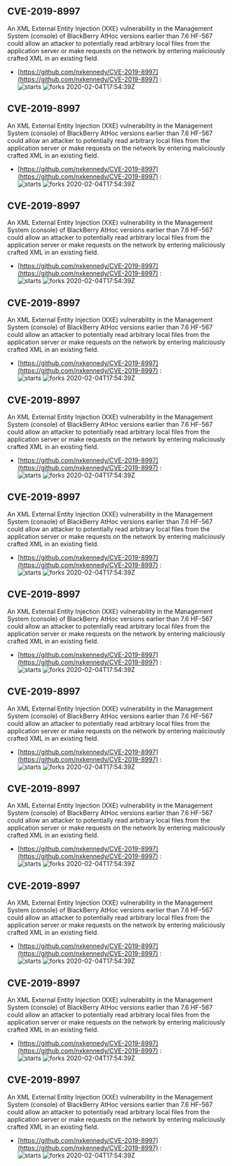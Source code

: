 ## CVE-2019-8997
 An XML External Entity Injection (XXE) vulnerability in the Management System (console) of BlackBerry AtHoc versions earlier than 7.6 HF-567 could allow an attacker to potentially read arbitrary local files from the application server or make requests on the network by entering maliciously crafted XML in an existing field.

- [https://github.com/nxkennedy/CVE-2019-8997](https://github.com/nxkennedy/CVE-2019-8997) :  
![starts](https://img.shields.io/github/stars/nxkennedy/CVE-2019-8997.svg) 
![forks](https://img.shields.io/github/forks/nxkennedy/CVE-2019-8997.svg) 
2020-02-04T17:54:39Z

## CVE-2019-8997
 An XML External Entity Injection (XXE) vulnerability in the Management System (console) of BlackBerry AtHoc versions earlier than 7.6 HF-567 could allow an attacker to potentially read arbitrary local files from the application server or make requests on the network by entering maliciously crafted XML in an existing field.

- [https://github.com/nxkennedy/CVE-2019-8997](https://github.com/nxkennedy/CVE-2019-8997) :  
![starts](https://img.shields.io/github/stars/nxkennedy/CVE-2019-8997.svg) 
![forks](https://img.shields.io/github/forks/nxkennedy/CVE-2019-8997.svg) 
2020-02-04T17:54:39Z

## CVE-2019-8997
 An XML External Entity Injection (XXE) vulnerability in the Management System (console) of BlackBerry AtHoc versions earlier than 7.6 HF-567 could allow an attacker to potentially read arbitrary local files from the application server or make requests on the network by entering maliciously crafted XML in an existing field.

- [https://github.com/nxkennedy/CVE-2019-8997](https://github.com/nxkennedy/CVE-2019-8997) :  
![starts](https://img.shields.io/github/stars/nxkennedy/CVE-2019-8997.svg) 
![forks](https://img.shields.io/github/forks/nxkennedy/CVE-2019-8997.svg) 
2020-02-04T17:54:39Z

## CVE-2019-8997
 An XML External Entity Injection (XXE) vulnerability in the Management System (console) of BlackBerry AtHoc versions earlier than 7.6 HF-567 could allow an attacker to potentially read arbitrary local files from the application server or make requests on the network by entering maliciously crafted XML in an existing field.

- [https://github.com/nxkennedy/CVE-2019-8997](https://github.com/nxkennedy/CVE-2019-8997) :  
![starts](https://img.shields.io/github/stars/nxkennedy/CVE-2019-8997.svg) 
![forks](https://img.shields.io/github/forks/nxkennedy/CVE-2019-8997.svg) 
2020-02-04T17:54:39Z

## CVE-2019-8997
 An XML External Entity Injection (XXE) vulnerability in the Management System (console) of BlackBerry AtHoc versions earlier than 7.6 HF-567 could allow an attacker to potentially read arbitrary local files from the application server or make requests on the network by entering maliciously crafted XML in an existing field.

- [https://github.com/nxkennedy/CVE-2019-8997](https://github.com/nxkennedy/CVE-2019-8997) :  
![starts](https://img.shields.io/github/stars/nxkennedy/CVE-2019-8997.svg) 
![forks](https://img.shields.io/github/forks/nxkennedy/CVE-2019-8997.svg) 
2020-02-04T17:54:39Z

## CVE-2019-8997
 An XML External Entity Injection (XXE) vulnerability in the Management System (console) of BlackBerry AtHoc versions earlier than 7.6 HF-567 could allow an attacker to potentially read arbitrary local files from the application server or make requests on the network by entering maliciously crafted XML in an existing field.

- [https://github.com/nxkennedy/CVE-2019-8997](https://github.com/nxkennedy/CVE-2019-8997) :  
![starts](https://img.shields.io/github/stars/nxkennedy/CVE-2019-8997.svg) 
![forks](https://img.shields.io/github/forks/nxkennedy/CVE-2019-8997.svg) 
2020-02-04T17:54:39Z

## CVE-2019-8997
 An XML External Entity Injection (XXE) vulnerability in the Management System (console) of BlackBerry AtHoc versions earlier than 7.6 HF-567 could allow an attacker to potentially read arbitrary local files from the application server or make requests on the network by entering maliciously crafted XML in an existing field.

- [https://github.com/nxkennedy/CVE-2019-8997](https://github.com/nxkennedy/CVE-2019-8997) :  
![starts](https://img.shields.io/github/stars/nxkennedy/CVE-2019-8997.svg) 
![forks](https://img.shields.io/github/forks/nxkennedy/CVE-2019-8997.svg) 
2020-02-04T17:54:39Z

## CVE-2019-8997
 An XML External Entity Injection (XXE) vulnerability in the Management System (console) of BlackBerry AtHoc versions earlier than 7.6 HF-567 could allow an attacker to potentially read arbitrary local files from the application server or make requests on the network by entering maliciously crafted XML in an existing field.

- [https://github.com/nxkennedy/CVE-2019-8997](https://github.com/nxkennedy/CVE-2019-8997) :  
![starts](https://img.shields.io/github/stars/nxkennedy/CVE-2019-8997.svg) 
![forks](https://img.shields.io/github/forks/nxkennedy/CVE-2019-8997.svg) 
2020-02-04T17:54:39Z

## CVE-2019-8997
 An XML External Entity Injection (XXE) vulnerability in the Management System (console) of BlackBerry AtHoc versions earlier than 7.6 HF-567 could allow an attacker to potentially read arbitrary local files from the application server or make requests on the network by entering maliciously crafted XML in an existing field.

- [https://github.com/nxkennedy/CVE-2019-8997](https://github.com/nxkennedy/CVE-2019-8997) :  
![starts](https://img.shields.io/github/stars/nxkennedy/CVE-2019-8997.svg) 
![forks](https://img.shields.io/github/forks/nxkennedy/CVE-2019-8997.svg) 
2020-02-04T17:54:39Z

## CVE-2019-8997
 An XML External Entity Injection (XXE) vulnerability in the Management System (console) of BlackBerry AtHoc versions earlier than 7.6 HF-567 could allow an attacker to potentially read arbitrary local files from the application server or make requests on the network by entering maliciously crafted XML in an existing field.

- [https://github.com/nxkennedy/CVE-2019-8997](https://github.com/nxkennedy/CVE-2019-8997) :  
![starts](https://img.shields.io/github/stars/nxkennedy/CVE-2019-8997.svg) 
![forks](https://img.shields.io/github/forks/nxkennedy/CVE-2019-8997.svg) 
2020-02-04T17:54:39Z

## CVE-2019-8997
 An XML External Entity Injection (XXE) vulnerability in the Management System (console) of BlackBerry AtHoc versions earlier than 7.6 HF-567 could allow an attacker to potentially read arbitrary local files from the application server or make requests on the network by entering maliciously crafted XML in an existing field.

- [https://github.com/nxkennedy/CVE-2019-8997](https://github.com/nxkennedy/CVE-2019-8997) :  
![starts](https://img.shields.io/github/stars/nxkennedy/CVE-2019-8997.svg) 
![forks](https://img.shields.io/github/forks/nxkennedy/CVE-2019-8997.svg) 
2020-02-04T17:54:39Z

## CVE-2019-8997
 An XML External Entity Injection (XXE) vulnerability in the Management System (console) of BlackBerry AtHoc versions earlier than 7.6 HF-567 could allow an attacker to potentially read arbitrary local files from the application server or make requests on the network by entering maliciously crafted XML in an existing field.

- [https://github.com/nxkennedy/CVE-2019-8997](https://github.com/nxkennedy/CVE-2019-8997) :  
![starts](https://img.shields.io/github/stars/nxkennedy/CVE-2019-8997.svg) 
![forks](https://img.shields.io/github/forks/nxkennedy/CVE-2019-8997.svg) 
2020-02-04T17:54:39Z

